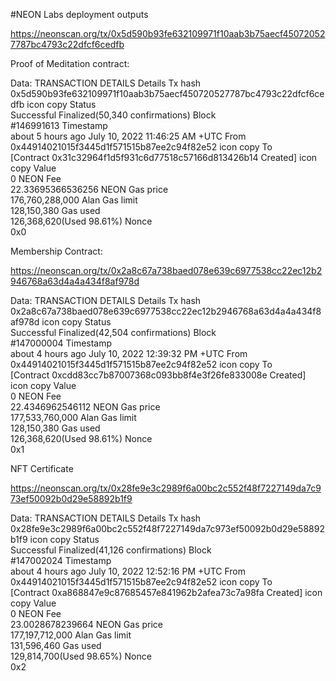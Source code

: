 #NEON Labs deployment outputs

https://neonscan.org/tx/0x5d590b93fe632109971f10aab3b75aecf450720527787bc4793c22dfcf6cedfb

Proof of Meditation contract:

Data:
TRANSACTION DETAILS
Details
Tx hash  
0x5d590b93fe632109971f10aab3b75aecf450720527787bc4793c22dfcf6cedfb
icon copy
Status  
Successful
Finalized(50,340 confirmations)
Block  
#146991613
Timestamp  
about 5 hours ago
July 10, 2022 11:46:25 AM +UTC
From  
0x44914021015f3445d1f571515b87ee2c94f82e52
icon copy
To  
[Contract
0x31c32964f1d5f931c6d77518c57166d813426b14
Created]
icon copy
Value  
0 NEON
Fee  
22.33695366536256 NEON
Gas price  
176,760,288,000 Alan
Gas limit  
128,150,380
Gas used  
126,368,620(Used 98.61%)
Nonce  
0x0

Membership Contract:

https://neonscan.org/tx/0x2a8c67a738baed078e639c6977538cc22ec12b2946768a63d4a4a434f8af978d

Data: TRANSACTION DETAILS
Details
Tx hash  
0x2a8c67a738baed078e639c6977538cc22ec12b2946768a63d4a4a434f8af978d
icon copy
Status  
Successful
Finalized(42,504 confirmations)
Block  
#147000004
Timestamp  
about 4 hours ago
July 10, 2022 12:39:32 PM +UTC
From  
0x44914021015f3445d1f571515b87ee2c94f82e52
icon copy
To  
[Contract
0xcdd83cc7b87007368c093bb8f4e3f26fe833008e
Created]
icon copy
Value  
0 NEON
Fee  
22.4346962546112 NEON
Gas price  
177,533,760,000 Alan
Gas limit  
128,150,380
Gas used  
126,368,620(Used 98.61%)
Nonce  
0x1

NFT Certificate

https://neonscan.org/tx/0x28fe9e3c2989f6a00bc2c552f48f7227149da7c973ef50092b0d29e58892b1f9

Data:
TRANSACTION DETAILS
Details
Tx hash  
0x28fe9e3c2989f6a00bc2c552f48f7227149da7c973ef50092b0d29e58892b1f9
icon copy
Status  
Successful
Finalized(41,126 confirmations)
Block  
#147002024
Timestamp  
about 4 hours ago
July 10, 2022 12:52:16 PM +UTC
From  
0x44914021015f3445d1f571515b87ee2c94f82e52
icon copy
To  
[Contract
0xa868847e9c87685457e841962b2afea73c7a98fa
Created]
icon copy
Value  
0 NEON
Fee  
23.0028678239664 NEON
Gas price  
177,197,712,000 Alan
Gas limit  
131,596,460
Gas used  
129,814,700(Used 98.65%)
Nonce  
0x2
